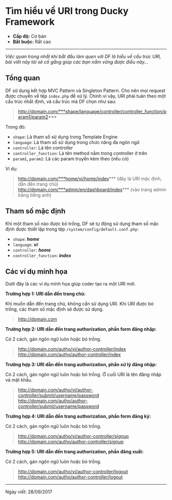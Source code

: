 # Tìm hiểu về URI trong Ducky Framework

- **Cấp độ:** Cơ bản
- **Bắt buộc:** Rất cao

----------


*Việc quan trọng nhất khi bắt đầu làm quen với DF là hiểu về cấu trúc URI, bài viết này tôi sẽ cố gắng giúp các bạn nắm vững được điều này...*

## Tổng quan

DF sử dụng kết hợp MVC Pattern và Singleton Pattern. Cho nên mọi request được chuyển về tệp `index.php` để xử lý. Chính vì vậy, URI phải tuân theo một cấu trúc nhất định, và cấu trúc mà DF chọn như sau:

> http://domain.com/***shape/language/controller/controller_function/param1/param2***

Trong đó:

- `shape`: Là tham số sử dụng trong Template Engine
- `language`: Là tham số sử dụng trong chức năng đa ngôn ngữ
- `controller`: Là tên controller
- `controller_function`: Là tên method nằm trong controller ở trên
- `param1`, `param2`: Là các param truyền kèm theo (nếu có)

Ví dụ:

> http://domain.com/***home/vi/home/index*** (đây là URI mặc định, dẫn đến trang chủ)
> http://domain.com/***admin/en/dashboard/index*** (vào trang admin bằng tiếng anh)

## Tham số mặc định
Khi một tham số nào được bỏ trống, DF sẽ tự động sử dụng tham số mặc định được thiết lập trong tệp `/system/config/default.conf.php`:

- `shape`: ***home***
- `language`: ***vi***
- `controller`: ***home***
- `controller_function`: ***index***

## Các ví dụ minh họa

Dưới đây là các ví dụ minh họa giúp coder tạo ra một URI mới.

**Trường hợp 1: URI dẫn đến trang chủ:**

Khi muốn dẫn đến trang chủ, không cần sử dụng URI. Khi URI được bỏ trống, các tham số mặc định sẽ được sử dụng.

> http://domain.com

**Trường hợp 2: URI dẫn đến trang authorization, phần form đăng nhập:**

Có 2 cách, gán ngôn ngữ luôn hoặc bỏ trống. 

> http://domain.com/autho/vi/author-controller/index  
> http://domain.com/autho/author-controller/index


**Trường hợp 3: URI dẫn đến trang authorization, phần xử lý đăng nhập:**

Có 2 cách, gán ngôn ngữ luôn hoặc bỏ trống. Ở cuối URI là tên đăng nhập và mật khẩu.

> http://domain.com/autho/vi/author-controller/submit/username/password  
> http://domain.com/autho/author-controller/submit/username/password


**Trường hợp 4: URI dẫn đến trang authorization, phần form đăng ký:**

Có 2 cách, gán ngôn ngữ luôn hoặc bỏ trống.

> http://domain.com/autho/vi/author-controller/signup  
> http://domain.com/autho/author-controller/signup


**Trường hợp 5: URI dẫn đến trang authorization, phần đăng xuất:**

Có 2 cách, gán ngôn ngữ luôn hoặc bỏ trống.

> http://domain.com/autho/vi/author-controller/logout  
> http://domain.com/autho/author-controller/logout


----------

Ngày viết: 28/09/2017